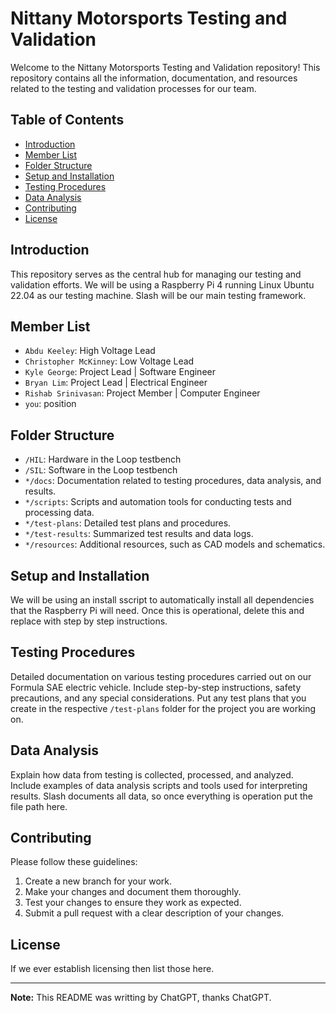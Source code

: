 # Nittany Motorsports Testing and Validation

Welcome to the Nittany Motorsports Testing and Validation repository! This repository contains all the information, documentation, and resources related to the testing and validation processes for our team.

## Table of Contents

- [Introduction](#introduction)
- [Member List](#member-list)
- [Folder Structure](#folder-structure)
- [Setup and Installation](#setup-and-installation)
- [Testing Procedures](#testing-procedures)
- [Data Analysis](#data-analysis)
- [Contributing](#contributing)
- [License](#license)

## Introduction

This repository serves as the central hub for managing our testing and validation efforts. We will be using a Raspberry Pi 4 running Linux Ubuntu 22.04 as our testing machine. Slash will be our main testing framework.

## Member List

- `Abdu Keeley`: High Voltage Lead
- `Christopher McKinney`: Low Voltage Lead
- `Kyle George`: Project Lead | Software Engineer
- `Bryan Lim`: Project Lead | Electrical Engineer
- `Rishab Srinivasan`: Project Member | Computer Engineer
- `you`: position

## Folder Structure

- `/HIL`: Hardware in the Loop testbench
- `/SIL`: Software in the Loop testbench
- `*/docs`: Documentation related to testing procedures, data analysis, and results.
- `*/scripts`: Scripts and automation tools for conducting tests and processing data.
- `*/test-plans`: Detailed test plans and procedures.
- `*/test-results`: Summarized test results and data logs.
- `*/resources`: Additional resources, such as CAD models and schematics.

## Setup and Installation

We will be using an install sscript to automatically install all dependencies that the Raspberry Pi will need. Once this is operational, delete this and replace with step by step instructions.

## Testing Procedures

Detailed documentation on various testing procedures carried out on our Formula SAE electric vehicle. Include step-by-step instructions, safety precautions, and any special considerations. Put any test plans that you create in the respective `/test-plans` folder for the project you are working on.

## Data Analysis

Explain how data from testing is collected, processed, and analyzed. Include examples of data analysis scripts and tools used for interpreting results. Slash documents all data, so once everything is operation put the file path here.

## Contributing

Please follow these guidelines:

1. Create a new branch for your work.
2. Make your changes and document them thoroughly.
3. Test your changes to ensure they work as expected.
4. Submit a pull request with a clear description of your changes.

## License

If we ever establish licensing then list those here.

---

**Note:** This README was writting by ChatGPT, thanks ChatGPT.
